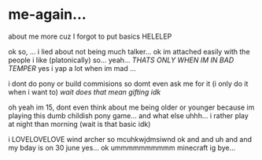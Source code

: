 # me-again...
about me more cuz I forgot to put basics HELELEP

ok so, ...
i lied about not being much talker... ok im attached easily with the people i like (platonically) so... yeah...
*THATS ONLY WHEN IM IN BAD TEMPER*
yes i yap a lot when im mad ...

i dont do pony or build commisions so domt even ask me for it (i only do it when i want to) *wait does that mean gifting idk*

oh yeah im 15, dont even think about me being older or younger because im playing this dumb childish pony game...
and what else uhhh... i rather play at night than morning (wait is that basic idk)


i LOVELOVELOVE wind archer so mcuhkwjdmsiwnd ok and and uh and and my bday is on 30 june yes...
ok ummmmmmmmmm minecraft ig
bye...
